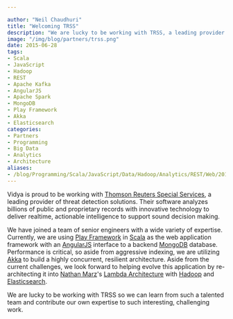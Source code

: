 ```yaml
---

author: "Neil Chaudhuri"
title: "Welcoming TRSS"
description: "We are lucky to be working with TRSS, a leading provider of threat detection solutions."
image: "/img/blog/partners/trss.png"
date: 2015-06-28
tags:
- Scala
- JavaScript
- Hadoop
- REST
- Apache Kafka
- AngularJS
- Apache Spark
- MongoDB
- Play Framework
- Akka
- Elasticsearch
categories: 
- Partners
- Programming
- Big Data
- Analytics
- Architecture
aliases:
- /blog/Programming/Scala/JavaScript/Data/Hadoop/Analytics/REST/Web/2015/06/28/welcoming-trss
---
```


Vidya is proud to be working with [Thomson Reuters Special Services](http://www.trssllc.com/), a leading provider of
threat detection solutions. Their software analyzes billions of public and proprietary records
with innovative technology to deliver realtime, actionable intelligence to support sound decision making.

We have joined a team of senior engineers with a wide variety of expertise. Currently, we are using
[Play Framework](https://www.playframework.com/) in [Scala](/tags/scala) as the web application framework with an [AngularJS](https://angularjs.org/) interface
to a backend [MongoDB](https://www.mongodb.org/) database. Performance
is critical, so aside from aggressive indexing, we are utilizing [Akka](/tags/akka) to build a highly concurrent, resilient
architecture. Aside from the current challenges, we look forward to helping evolve this application by re-architecting it
into [Nathan Marz](http://nathanmarz.com/)'s [Lambda Architecture](http://lambda-architecture.net/)
with [Hadoop](/tags/hadoop) and [Elasticsearch](/tags/elasticsearch).

We are lucky to be working with TRSS so we can learn from such a talented team and contribute our own expertise to
such interesting, challenging work.
